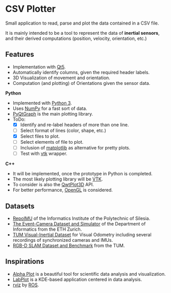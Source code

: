 # CSV Plotter

Small application to read, parse and plot the data contained in a CSV file.

It is mainly intended to be a tool to represent the data of **inertial sensors**,
and their derived computations (position, velocity, orientation, etc.)

## Features

- Implementation with [Qt5](https://www.qt.io/).
- Automatically identify columns, given the required header labels.
- 3D Visualization of movement and orientation.
- Computation (and plotting) of Orientations given the sensor data.

**Python**

+ Implemented with [Python 3](https://www.python.org/).
+ Uses [NumPy](http://www.numpy.org/) for a fast sort of data.
+ [PyQtGraph](http://pyqtgraph.org/) is the main plotting library.
+ ToDo:
    - [x] Identify and re-label headers of more than one line.
    - [ ] Select format of lines (color, shape, etc.)
    - [x] Select files to plot.
    - [ ] Select elements of file to plot.
    - [ ] Inclusion of [matplotlib](https://matplotlib.org/) as alternative for pretty plots.
    - [ ] Test with [vtk](https://www.vtk.org/features-language-agnostic/) wrapper.

**C++**

+ It will be implemented, once the prototype in Python is completed.
+ The most likely plotting library will be [VTK](https://www.vtk.org/).
+ To consider is also the [QwtPlot3D](http://qwtplot3d.sourceforge.net/web/navigation/feature_frame.html) API.
+ For better performance, [OpenGL](https://www.opengl.org/) is considered.

## Datasets

+ [RepoIMU](http://zgwisk.aei.polsl.pl/index.php/en/research/projects/61-repoimu)
of the Informatics Institute of the Polytechnic of Silesia.
+ [The Event-Camera Dataset and Simulator](http://rpg.ifi.uzh.ch/davis_data.html)
of the Department of Informatics from the ETH Zurich.
+ [TUM Visual-Inertial Dataset](https://vision.in.tum.de/data/datasets/visual-inertial-dataset)
for Visual Odometry including several recordings of synchronized cameras and IMUs.
+ [RGB-D SLAM Dataset and Benchmark](https://vision.in.tum.de/data/datasets/rgbd-dataset) from the TUM.

## Inspirations

+ [Alpha Plot](https://github.com/narunlifescience/alphaplot) is a beautiful tool for scientific data analysis and visualization.
+ [LabPlot](https://labplot.kde.org/) is a KDE-based application centered in data analysis.
+ [rviz](http://wiki.ros.org/rviz) by [ROS](http://www.ros.org/).